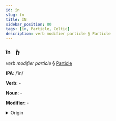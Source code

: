 ```yaml
---
id: în
slug: în
title: İN
sidebar_position: 80
tags: [în, Particle, Celtic]
description: verb modifier particle § Particle
---
```


### în&emsp;<span kind="abugida">ɽ̃ɟ</span>

*verb modifier particle* **§** [Particle](../../tags/Particle)

**IPA**: /ˈin/

**Verb**: -

**Noun**: -

**Modifier**: -

<details>
    <summary>Origin</summary>
    Manx yn- /in/<br/>
    <em>Celtic Language Family</em>
</details>